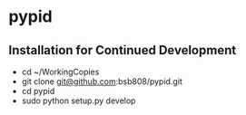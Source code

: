 # pypid

## Installation for Continued Development

 * cd ~/WorkingCopies
 * git clone git@github.com:bsb808/pypid.git
 * cd pypid
 * sudo python setup.py develop
